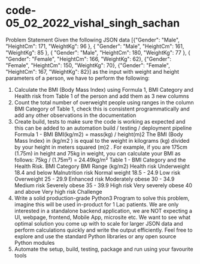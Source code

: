 # code-05_02_2022_vishal_singh_sachan

Problem Statement
Given the following JSON data
[{"Gender": "Male", "HeightCm": 171, "WeightKg": 96 },
{ "Gender": "Male", "HeightCm": 161, "WeightKg": 85 },
{ "Gender": "Male", "HeightCm": 180, "WeightKg": 77 },
{ "Gender": "Female", "HeightCm": 166, "WeightKg": 62},
{"Gender": "Female", "HeightCm": 150, "WeightKg": 70},
{"Gender": "Female", "HeightCm": 167, "WeightKg": 82}]
as the input with weight and height parameters of a person, we have to perform
the following:
1) Calculate the BMI (Body Mass Index) using Formula 1, BMI Category and
Health risk from Table 1 of the person and add them as 3 new columns
2) Count the total number of overweight people using ranges in the column BMI
Category of Table 1, check this is consistent programmatically and add any
other observations in the documentation
3) Create build, tests to make sure the code is working as expected and this
can be added to an automation build / testing / deployment pipeline
Formula 1 - BMI
BMI(kg/m2) = mass(kg) / height(m)2
The BMI (Body Mass Index) in (kg/m2
) is equal to the weight in kilograms (kg)
divided by your height in meters squared (m)2
. For example, if you are 175cm
(1.75m) in height and 75kg in weight, you can calculate your BMI as follows: 75kg
/ (1.75m²) = 24.49kg/m²
Table 1 - BMI Category and the Health Risk.
BMI Category BMI Range (kg/m2) Health risk
Underweight 18.4 and below Malnutrition risk
Normal weight 18.5 - 24.9 Low risk
Overweight 25 - 29.9 Enhanced risk
Moderately obese 30 - 34.9 Medium risk
Severely obese 35 - 39.9 High risk
Very severely obese 40 and above Very high risk
Challenge
1) Write a solid production-grade Python3 Program to solve this problem,
imagine this will be used in-product for 1 Lac patients. We are only
interested in a standalone backend application, we are NOT expecting a UI,
webpage, frontend, Mobile App, microsite etc. We want to see what optimal
solution you come up with to scale for larger JSON data and perform
calculations quickly and write the output efficiently. Feel free to explore and
use the standard Python libraries or any open source Python modules
2) Automate the setup, build, testing, package and run using your favourite
tools
